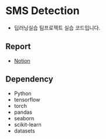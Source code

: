 # SMS Detection
* 딥러닝실습 팀프로젝트 실습 코드입니다.

## Report
* [Notion](https://bottlenose-bracket-787.notion.site/546b443667c240faaffe5d6dcbe0973d?pvs=4)

## Dependency
* Python
* tensorflow
* torch
* pandas
* seaborn
* scikit-learn
* datasets